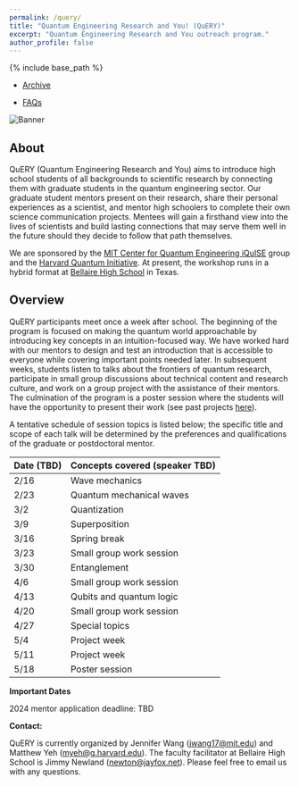 ```yaml
---
permalink: /query/
title: "Quantum Engineering Research and You! (QuERY)"
excerpt: "Quantum Engineering Research and You outreach program."
author_profile: false
---
```


{% include base_path %}

* [Archive](https://mudyeh.github.io/query/archive)
<!-- * [Sample Projects](https://mudyeh.github.io/query/projects) -->
* [FAQs](https://mudyeh.github.io/query/faq)

![Banner](https://mudyeh.github.io/files/S2023_diffraction_grating.png)

About
---

QuERY (Quantum Engineering Research and You) aims to introduce high school students of all backgrounds to scientific research by connecting them with graduate students in the quantum engineering sector. Our graduate student mentors present on their research, share their personal experiences as a scientist, and mentor high schoolers to complete their own science communication projects. Mentees will gain a firsthand view into the lives of scientists and build lasting connections that may serve them well in the future should they decide to follow that path themselves.

We are sponsored by the [MIT Center for Quantum Engineering iQuISE](https://www.iquise.mit.edu/) group and the [Harvard Quantum Initiative](https://quantum.harvard.edu/). At present, the workshop runs in a hybrid format at [Bellaire High School](https://www.houstonisd.org/bellairehigh) in Texas. 


Overview
---
QuERY participants meet once a week after school. The beginning of the program is focused on making the quantum world approachable by introducing key concepts in an intuition-focused way. We have worked hard with our mentors to design and test an introduction that is accessible to everyone while covering important points needed later. In subsequent weeks, students listen to talks about the frontiers of quantum research, participate in small group discussions about technical content and research culture, and work on a group project with the assistance of their mentors. The culmination of the program is a poster session where the students will have the opportunity to present their work (see past projects [here](https://mudyeh.github.io/query/archive)).

A tentative schedule of session topics is listed below; the specific title and scope of each talk will be determined by the preferences and qualifications of the graduate or postdoctoral mentor.

| Date (TBD)      | Concepts covered (speaker TBD) |
| ----------- | ----------- |
| 2/16      | Wave mechanics       |
| 2/23   | Quantum mechanical waves        |
| 3/2      | Quantization       |
| 3/9   | Superposition        |
| 3/16      | Spring break       |
| 3/23   | Small group work session        |
| 3/30      | Entanglement       |
| 4/6   | Small group work session        |
| 4/13      | Qubits and quantum logic       |
| 4/20   | Small group work session        |
| 4/27      | Special topics       |
| 5/4   | Project week        |
| 5/11   | Project week       |
| 5/18   | Poster session        |

__Important Dates__<br>

2024 mentor application deadline: TBD

__Contact:__<br>

QuERY is currently organized by Jennifer Wang (jwang17@mit.edu) and Matthew Yeh (myeh@g.harvard.edu). The faculty facilitator at Bellaire High School is Jimmy Newland (newton@jayfox.net). Please feel free to email us with any questions.
